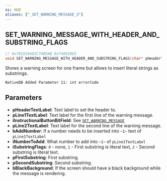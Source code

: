 ```yaml
---
ns: HUD
aliases: ["_SET_WARNING_MESSAGE_3"]
---
```

## SET_WARNING_MESSAGE_WITH_HEADER_AND_SUBSTRING_FLAGS

```c
// 0x701919482C74B5AB 0x749929D3
void SET_WARNING_MESSAGE_WITH_HEADER_AND_SUBSTRING_FLAGS(char* pHeaderTextLabel, char* pLine1TextLabel, int iInstructionalButtonBitField, char* pLine2TextLabel, BOOL bAddNumber, int iNumberToAdd, int iSubstringFlags, cs_type(AnyPtr) char* pFirstSubstring, cs_type(AnyPtr) char* pSecondSubstring, BOOL bBlackBackground);
```

Shows a warning screen for one frame but allows to insert literal strings as substrings.

```
NativeDB Added Parameter 11: int errorCode
```

## Parameters
* **pHeaderTextLabel**: Text label to set the header to. 
* **pLine1TextLabel**: Text label for the first line of the warning message. 
* **iInstructionalButtonBitField**: See [`SET_WARNING_MESSAGE`](#_0x7B1776B3B53F8D74)
* **pLine2TextLabel**: Text label for the second line of the warning message.
* **bAddNumber**: If a number needs to be inserted into `~1~` text of `pLine1TextLabel`
* **iNumberToAdd**: What number to add into `~1~` of `pLine1TextLabel` 
* **iSubstringFlags**: `0` - none, `1` - First substring is literal text, `2` - Second substring is literal text.
* **pFirstSubstring**: First substring.
* **pSecondSubstring**: Second substring.
* **bBlackBackground**: If the screen should have a black background while the message is rendering. 

